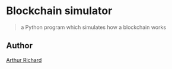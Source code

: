 # Blockchain simulator
> a Python program which simulates how a blockchain works

## Author
[Arthur Richard](mailto:arthur.richard2299@gmail.com)